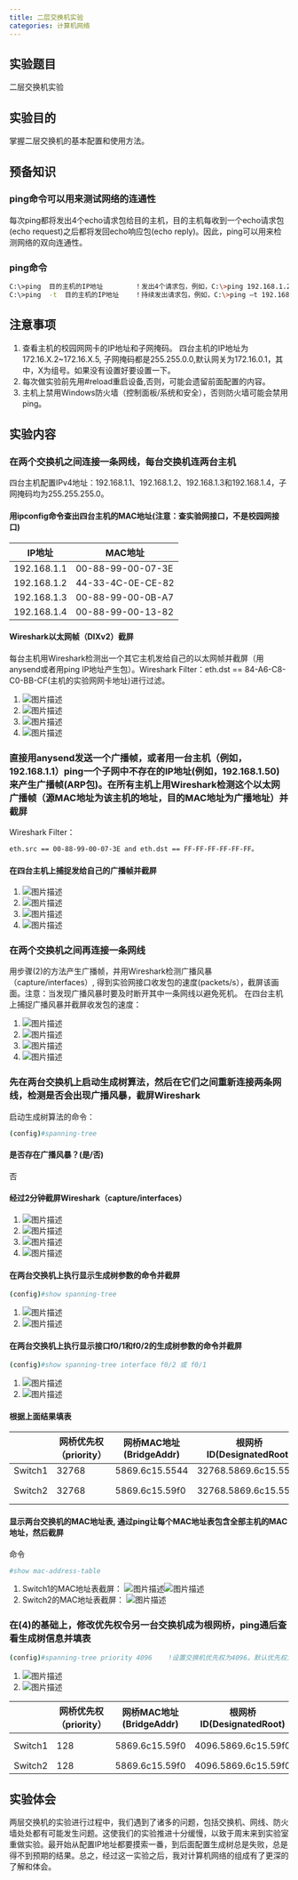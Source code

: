 ```yaml
---
title: 二层交换机实验
categories: 计算机网络
---
```

## 实验题目

二层交换机实验

## 实验目的

掌握二层交换机的基本配置和使用方法。

## 预备知识

### ping命令可以用来测试网络的连通性

每次ping都将发出4个echo请求包给目的主机，目的主机每收到一个echo请求包(echo request)之后都将发回echo响应包(echo reply)。因此，ping可以用来检测网络的双向连通性。

### ping命令

```bash
C:\>ping  目的主机的IP地址        ！发出4个请求包，例如，C:\>ping 192.168.1.2
C:\>ping  -t  目的主机的IP地址    ！持续发出请求包，例如，C:\>ping –t 192.168.1.2
```

## 注意事项

1. 查看主机的校园网网卡的IP地址和子网掩码。 四台主机的IP地址为172.16.X.2~172.16.X.5, 子网掩码都是255.255.0.0,默认网关为172.16.0.1，其中，X为组号。如果没有设置好要设置一下。
2. 每次做实验前先用#reload重启设备,否则，可能会遗留前面配置的内容。
3. 主机上禁用Windows防火墙（控制面板/系统和安全），否则防火墙可能会禁用ping。

## 实验内容

### 在两个交换机之间连接一条网线，每台交换机连两台主机

四台主机配置IPv4地址：192.168.1.1、192.168.1.2、192.168.1.3和192.168.1.4，子网掩码均为255.255.255.0。

#### 用ipconfig命令查出四台主机的MAC地址(注意：查实验网接口，不是校园网接口)

|IP地址|MAC地址|
|-|-|
|192.168.1.1|00-88-99-00-07-3E|
|192.168.1.2|44-33-4C-0E-CE-82|
|192.168.1.3|00-88-99-00-0B-A7|
|192.168.1.4|00-88-99-00-13-82|

#### Wireshark以太网帧（DIXv2）截屏

每台主机用Wireshark检测出一个其它主机发给自己的以太网帧并截屏（用anysend或者用ping IP地址产生包）。Wireshark Filter：eth.dst == 84-A6-C8-C0-BB-CF(主机的实验网网卡地址)进行过滤。

1. ![图片描述](/public/image/2019-04-19-1.jpg)
2. ![图片描述](/public/image/2019-04-19-2.jpg)
3. ![图片描述](/public/image/2019-04-19-3.jpg)
4. ![图片描述](/public/image/2019-04-19-4.jpg)

### 直接用anysend发送一个广播帧，或者用一台主机（例如，192.168.1.1）ping一个子网中不存在的IP地址(例如，192.168.1.50)来产生广播帧(ARP包)。在所有主机上用Wireshark检测这个以太网广播帧（源MAC地址为该主机的地址，目的MAC地址为广播地址）并截屏

Wireshark Filter：

```bash
eth.src == 00-88-99-00-07-3E and eth.dst == FF-FF-FF-FF-FF-FF。
```

#### 在四台主机上捕捉发给自己的广播帧并截屏

1. ![图片描述](/public/image/2019-04-19-5.jpg)
2. ![图片描述](/public/image/2019-04-19-6.jpg)
3. ![图片描述](/public/image/2019-04-19-7.jpg)
4. ![图片描述](/public/image/2019-04-19-8.jpg)

### 在两个交换机之间再连接一条网线

用步骤(2)的方法产生广播帧，并用Wireshark检测广播风暴（capture/interfaces）, 得到实验网接口收发包的速度(packets/s），截屏该画面。注意：当发现广播风暴时要及时断开其中一条网线以避免死机。
在四台主机上捕捉广播风暴并截屏收发包的速度：

1. ![图片描述](/public/image/2019-04-19-9.jpg)
2. ![图片描述](/public/image/2019-04-19-10.jpg)
3. ![图片描述](/public/image/2019-04-19-11.jpg)
4. ![图片描述](/public/image/2019-04-19-12.jpg)

### 先在两台交换机上启动生成树算法，然后在它们之间重新连接两条网线，检测是否会出现广播风暴，截屏Wireshark

启动生成树算法的命令：

```bash
(config)#spanning-tree
```

#### 是否存在广播风暴？(是/否)

否

#### 经过2分钟截屏Wireshark（capture/interfaces）

1. ![图片描述](/public/image/2019-04-19-13.jpg)
2. ![图片描述](/public/image/2019-04-19-14.jpg)
3. ![图片描述](/public/image/2019-04-19-15.jpg)
4. ![图片描述](/public/image/2019-04-19-16.jpg)

#### 在两台交换机上执行显示生成树参数的命令并截屏

```bash
(config)#show spanning-tree
```

1. ![图片描述](/public/image/2019-04-19-17.jpg)
2. ![图片描述](/public/image/2019-04-19-18.jpg)

#### 在两台交换机上执行显示接口f0/1和f0/2的生成树参数的命令并截屏

```bash
(config)#show spanning-tree interface f0/2 或 f0/1
```

1. ![图片描述](/public/image/2019-04-19-19.jpg)
2. ![图片描述](/public/image/2019-04-19-20.jpg)

#### 根据上面结果填表

||网桥优先权（priority）|网桥MAC地址(BridgeAddr)|根网桥ID(DesignatedRoot)|到根的距离(RootCost)|根端口(RootPort)|指定端口(Designated)|
|-|-|-|-|-|-|-|
|Switch1|32768|5869.6c15.5544|32768.5869.6c15.5544|0|0|32768.5869.6c15.5544|
|Switch2|32768|5869.6c15.59f0|32768.5869.6c15.5544|0|GigabitEthernet 0/16|32768.5869.6c15.5544|

#### 显示两台交换机的MAC地址表, 通过ping让每个MAC地址表包含全部主机的MAC地址，然后截屏

命令

```bash
#show mac-address-table
```

1. Switch1的MAC地址表截屏：
  ![图片描述](/public/image/2019-04-19-21.jpg)![图片描述](/public/image/2019-04-19-22.jpg)
2. Switch2的MAC地址表截屏：
  ![图片描述](/public/image/2019-04-19-23.jpg)

### 在(4)的基础上，修改优先权令另一台交换机成为根网桥，ping通后查看生成树信息并填表

```bash
(config)#spanning-tree priority 4096    !设置交换机优先权为4096。默认优先权为32768
```

1. ![图片描述](/public/image/2019-04-19-24.jpg)
2. ![图片描述](/public/image/2019-04-19-25.jpg)

||网桥优先权（priority）|网桥MAC地址(BridgeAddr)|根网桥ID(DesignatedRoot)|到根的距离(RootCost)|根端口(RootPort)|指定端口(Designated)|
|-|-|-|-|-|-|-|
|Switch1|128|5869.6c15.59f0|4096.5869.6c15.59f0|0|GigabitEthernet 0/16|4096.5869.6c15.59f0|
|Switch2|128|5869.6c15.59f0|4096.5869.6c15.59f0|0|0|4096.5869.6c15.59f0|

## 实验体会

两层交换机的实验进行过程中，我们遇到了诸多的问题，包括交换机、网线、防火墙处处都有可能发生问题。这使我们的实验推进十分缓慢，以致于周末来到实验室重做实验。最开始从配置IP地址都要摸索一番，到后面配置生成树总是失败，总是得不到预期的结果。总之，经过这一实验之后，我对计算机网络的组成有了更深的了解和体会。

